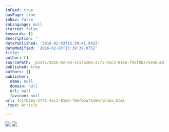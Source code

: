 ```yaml
---
inFeed: true
hasPage: true
inNav: false
inLanguage: null
starred: false
keywords: []
description: ''
datePublished: '2016-02-03T15:39:41.942Z'
dateModified: '2016-02-03T15:39:39.075Z'
title: ''
author: []
sourcePath: _posts/2016-02-03-4c17b28a-2771-4ac3-8166-f0ef0ba75a9e.md
published: true
authors: []
publisher:
  name: null
  domain: null
  url: null
  favicon: null
url: 4c17b28a-2771-4ac3-8166-f0ef0ba75a9e/index.html
_type: Article

---
```

![](https://the-grid-user-content.s3-us-west-2.amazonaws.com/d6a0a017-f829-4108-a82e-183ca0d9157f.png)
![](https://the-grid-user-content.s3-us-west-2.amazonaws.com/213904ee-932a-43ed-a632-4000c9897e61.png)